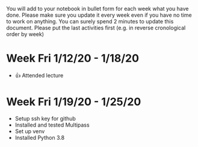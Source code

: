You will add to your notebook in bullet form for each week what you have done. 
Please make sure you update it every week even if you have no time to work on 
anything. You can surely spend 2 minutes to update this document. Please put 
the last activities first (e.g. in reverse cronological order by week)

# Week Fri 1/12/20 - 1/18/20

* :+1: Attended lecture

# Week Fri 1/19/20 - 1/25/20

* Setup ssh key for github
* Installed and tested Multipass
* Set up venv
* Installed Python 3.8

